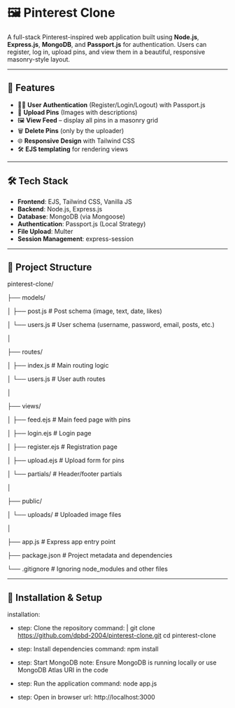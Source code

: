 # **🖼️ Pinterest Clone**

A full-stack Pinterest-inspired web application built using **Node.js**, **Express.js**, **MongoDB**, and **Passport.js** for authentication. Users can register, log in, upload pins, and view them in a beautiful, responsive masonry-style layout.

---

## **🚀 Features**

- 🧑‍💼 **User Authentication** (Register/Login/Logout) with Passport.js
- 📌 **Upload Pins** (Images with descriptions)
- 🖼️ **View Feed** – display all pins in a masonry grid
- 🗑️ **Delete Pins** (only by the uploader)
- 🌐 **Responsive Design** with Tailwind CSS
- 🛠️ **EJS templating** for rendering views

---

## **🛠️ Tech Stack**

- **Frontend**: EJS, Tailwind CSS, Vanilla JS
- **Backend**: Node.js, Express.js
- **Database**: MongoDB (via Mongoose)
- **Authentication**: Passport.js (Local Strategy)
- **File Upload**: Multer
- **Session Management**: express-session

---

## **📂 Project Structure**

pinterest-clone/

├── models/

│ ├── post.js # Post schema (image, text, date, likes)

│ └── users.js # User schema (username, password, email, posts, etc.)

│

├── routes/

│ ├── index.js # Main routing logic

│ └── users.js # User auth routes

│

├── views/

│ ├── feed.ejs # Main feed page with pins

│ ├── login.ejs # Login page

│ ├── register.ejs # Registration page

│ ├── upload.ejs # Upload form for pins

│ └── partials/ # Header/footer partials

│

├── public/

│ └── uploads/ # Uploaded image files

│

├── app.js # Express app entry point

├── package.json # Project metadata and dependencies

└── .gitignore # Ignoring node_modules and other files



---

## **🔑 Installation & Setup**

installation:
  - step: Clone the repository
    command: |
      git clone https://github.com/dpbd-2004/pinterest-clone.git
      cd pinterest-clone

  - step: Install dependencies
    command: npm install

  - step: Start MongoDB
    note: Ensure MongoDB is running locally or use MongoDB Atlas URI in the code

  - step: Run the application
    command: node app.js

  - step: Open in browser
    url: http://localhost:3000


